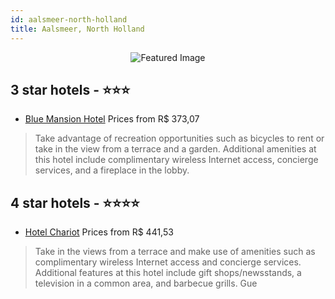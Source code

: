 ```yaml
---
id: aalsmeer-north-holland
title: Aalsmeer, North Holland
---
```


<center><img src="https://i.travelapi.com/hotels/7000000/6270000/6269700/6269644/0efe85fa_z.jpg" alt="Featured Image" /></center>


##  3 star hotels - ⭐️⭐️⭐️

-    [Blue Mansion Hotel](https://us.hurb.com/hotels/aalsmeer/blue-mansion-hotel-JNP-JP655147?cmp=18055) Prices from R$ 373,07
   > Take advantage of recreation opportunities such as bicycles to rent or take in the view from a terrace and a garden. Additional amenities at this hotel include complimentary wireless Internet access, concierge services, and a fireplace in the lobby.

##  4 star hotels - ⭐️⭐️⭐️⭐️

-    [Hotel Chariot](https://us.hurb.com/hotels/aalsmeer/hotel-chariot-JNP-JP227831?cmp=18055) Prices from R$ 441,53
   > Take in the views from a terrace and make use of amenities such as complimentary wireless Internet access and concierge services. Additional features at this hotel include gift shops/newsstands, a television in a common area, and barbecue grills. Gue
